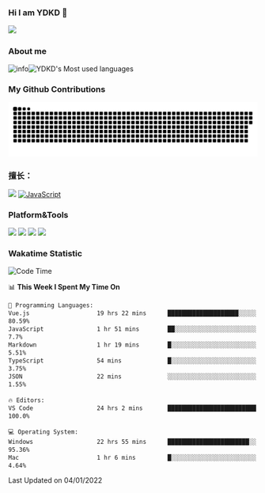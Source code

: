 ### Hi I am YDKD 👋

![](https://visitor-badge.glitch.me/badge?page_id=YDKD.readme)

### About me
![info](https://github-readme-stats.vercel.app/api?username=YDKD&show_icons=true&theme=cobalt)![YDKD's Most used languages](https://github-readme-stats.vercel.app/api/top-langs/?username=YDKD&layout=compact&hide_border=true&langs_count=8)

### My Github Contributions
![](https://raw.githubusercontent.com/YDKD/YDKD/main/assets/github-contribution-grid-snake.svg)

### 擅长：<br />
[![](https://img.shields.io/badge/-Vue.js-007396?style=flat-square&logo=Vue.js&logoColor=#4FC08D)](https://cn.vuejs.org/)
[![JavaScript](https://img.shields.io/badge/-JavaScript-f7e018?style=flat-square&logo=javascript&logoColor=white)]()

### Platform&Tools <br/>

[![]( https://img.shields.io/badge/macOS-Big%20Sur-292e33?style=flat-square&logo=apple&logoColor=ffffff )]() [![](https://img.shields.io/badge/Windows-10-2376bc?style=flat-square&logo=windows&logoColor=ffffff)]() [![]( https://img.shields.io/badge/IDE-Visual%20Studio%20Code-blue?style=flat-square&logo=visual-studio-code&logoColor=ffffff )]() [![]( https://img.shields.io/badge/iPhone-12-999999?style=flat-square&logo=apple&logoColor=ffffff)]() <br />

### Wakatime Statistic
<!--START_SECTION:waka-->
![Code Time](http://img.shields.io/badge/Code%20Time-302%20hrs%207%20mins-blue)

📊 **This Week I Spent My Time On** 

```text
💬 Programming Languages: 
Vue.js                   19 hrs 22 mins      ████████████████████░░░░░   80.59% 
JavaScript               1 hr 51 mins        ██░░░░░░░░░░░░░░░░░░░░░░░   7.7% 
Markdown                 1 hr 19 mins        █░░░░░░░░░░░░░░░░░░░░░░░░   5.51% 
TypeScript               54 mins             █░░░░░░░░░░░░░░░░░░░░░░░░   3.75% 
JSON                     22 mins             ░░░░░░░░░░░░░░░░░░░░░░░░░   1.55%

🔥 Editors: 
VS Code                  24 hrs 2 mins       █████████████████████████   100.0%

💻 Operating System: 
Windows                  22 hrs 55 mins      ███████████████████████░░   95.36% 
Mac                      1 hr 6 mins         █░░░░░░░░░░░░░░░░░░░░░░░░   4.64%

```


 Last Updated on 04/01/2022
<!--END_SECTION:waka-->

<!--
**YDKD/YDKD** is a ✨ _special_ ✨ repository because its `README.md` (this file) appears on your GitHub profile.

Here are some ideas to get you started:

- 🔭 I’m currently working on ...
- 🌱 I’m currently learning ...
- 👯 I’m looking to collaborate on ...
- 🤔 I’m looking for help with ...
- 💬 Ask me about ...
- 📫 How to reach me: ...
- 😄 Pronouns: ...
- ⚡ Fun fact: ...
-->
